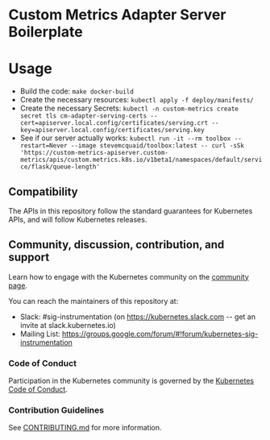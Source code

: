 # Custom Metrics Adapter Server Boilerplate


# Usage
  * Build the code: `make docker-build`
  * Create the necessary resources: `kubectl apply -f deploy/manifests/`
  * Create the necessary Secrets: `kubectl -n custom-metrics create secret tls cm-adapter-serving-certs --cert=apiserver.local.config/certificates/serving.crt --key=apiserver.local.config/certificates/serving.key`
  * See if our server actually works: `kubectl run -it --rm toolbox --restart=Never --image stevemcquaid/toolbox:latest -- curl -sSk 'https://custom-metrics-apiserver.custom-metrics/apis/custom.metrics.k8s.io/v1beta1/namespaces/default/service/flask/queue-length'`









## Compatibility

The APIs in this repository follow the standard guarantees for Kubernetes
APIs, and will follow Kubernetes releases.

## Community, discussion, contribution, and support

Learn how to engage with the Kubernetes community on the [community
page](http://kubernetes.io/community/).

You can reach the maintainers of this repository at:

- Slack: #sig-instrumentation (on https://kubernetes.slack.com -- get an
  invite at slack.kubernetes.io)
- Mailing List:
  https://groups.google.com/forum/#!forum/kubernetes-sig-instrumentation

### Code of Conduct

Participation in the Kubernetes community is governed by the [Kubernetes
Code of Conduct](code-of-conduct.md).

### Contribution Guidelines

See [CONTRIBUTING.md](CONTRIBUTING.md) for more information.
